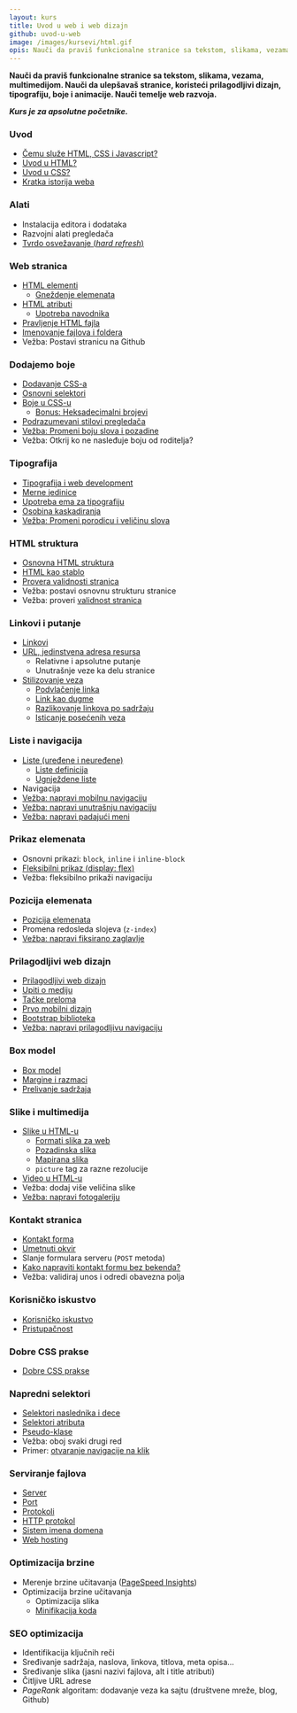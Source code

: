 ```yaml
---
layout: kurs
title: Uvod u web i web dizajn
github: uvod-u-web
image: /images/kursevi/html.gif
opis: Nauči da praviš funkcionalne stranice sa tekstom, slikama, vezama, multimedijom. Nauči temelje web razvoja.
---
```


**Nauči da praviš funkcionalne stranice sa tekstom, slikama, vezama, multimedijom. Nauči da ulepšavaš stranice, koristeći prilagodljivi dizajn, tipografiju, boje i animacije. Nauči temelje web razvoja.**

***Kurs je za apsolutne početnike.***

### Uvod

- [Čemu služe HTML, CSS i Javascript?](https://youtu.be/BFc_YPAxQcg)
- [Uvod u HTML?](/uvod-html)
- [Uvod u CSS?](/uvod-css)
- [Kratka istorija weba](/kratka-istorija-weba)

### Alati

- Instalacija editora i dodataka
- Razvojni alati pregledača
- [Tvrdo osvežavanje (*hard refresh*)](/hard-refresh)

### Web stranica

- [HTML elementi](/html-elementi)
  - [Gneždenje elemenata](/ucimo-html/gnezdenje)
- [HTML atributi](/html-atributi)
  - [Upotreba navodnika](/ucimo-html/navodnici)
- [Pravljenje HTML fajla](/pravljenje-html-fajla)
- [Imenovanje fajlova i foldera](/imenovanje-fajlova-i-foldera)
- Vežba: Postavi stranicu na Github

### Dodajemo boje

- [Dodavanje CSS-a](/dodavanje-css-a)
- [Osnovni selektori](/css-selektori)
- [Boje u CSS-u](/css-boje)
  - [Bonus: Heksadecimalni brojevi](/heksadecimalni-brojevi)
- [Podrazumevani stilovi pregledača](/podrazumevani-stilovi-pregledaca)
- [Vežba: Promeni boju slova i pozadine](/vezba-boja-slova-i-pozadine)
- Vežba: Otkrij ko ne nasleđuje boju od roditelja?

### Tipografija

- [Tipografija i web development](/tipografija-i-web-development)
- [Merne jedinice](/merne-jedinice)
- [Upotreba ema za tipografiju](/em-jedinica-tipografija)
- [Osobina kaskadiranja](/kaskadiranje)
- [Vežba: Promeni porodicu i veličinu slova](/vezba-porodica-i-velicina-slova)

### HTML struktura

- [Osnovna HTML struktura](/html-struktura)
- [HTML kao stablo](/html-stablo)
- [Provera validnosti stranica](/html-validacija)
- Vežba: postavi osnovnu strukturu stranice
- Vežba: proveri [validnost stranica](https://validator.w3.org/)

### Linkovi i putanje

- [Linkovi](/linkovi)
- [URL, jedinstvena adresa resursa](/url)
  - Relativne i apsolutne putanje
  - Unutrašnje veze ka delu stranice
- [Stilizovanje veza](/stilizovanje-veza)
  - [Podvlačenje linka](/podvlacenje-veza)
  - [Link kao dugme](/link-kao-dugme)
  - [Razlikovanje linkova po sadržaju](/razlikovanje-veza-po-sadrzaju)
  - [Isticanje posećenih veza](/isticanje-posecenih-veza)

### Liste i navigacija

- [Liste (uređene i neuređene)](/html-liste)
  - [Liste definicija](/lista-definicija)
  - [Ugnježdene liste](/ugnjezdene-liste)
- Navigacija
- [Vežba: napravi mobilnu navigaciju](/vezba-napravi-navigaciju)
- [Vežba: napravi unutrašnju navigaciju](/vezba-unutrasnja-navigacija)
- [Vežba: napravi padajući meni](/vezba-padajuci-meni)

### Prikaz elemenata

- Osnovni prikazi: `block`, `inline` i `inline-block`
- [Fleksibilni prikaz (display: flex)](/fleksibilni-prikaz)
- Vežba: fleksibilno prikaži navigaciju

### Pozicija elemenata

- [Pozicija elemenata](/pozicioniranje-elemenata)
- Promena redosleda slojeva (`z-index`)
- [Vežba: napravi fiksirano zaglavlje](/vezba-fiksirano-zaglavlje)

### Prilagodljivi web dizajn

- [Prilagodljivi web dizajn](/prilagodljivi-dizajn)
- [Upiti o mediju](/medija-upiti)
- [Tačke preloma](/tacke-preloma)
- [Prvo mobilni dizajn](/prvo-mobilni)
- [Bootstrap biblioteka](https://www.slideshare.net/DamjanPavlica/vodi-za-rad-sa-bootstrapom-69948458)
- [Vežba: napravi prilagodljivu navigaciju](/vezba-prilagodljiva-navigacija)

### Box model

- [Box model](/css-box-model)
- [Margine i razmaci](/margine-i-razmaci)
- [Prelivanje sadržaja](/html-overflow)

### Slike i multimedija

- [Slike u HTML-u](/html-slike)
  - [Formati slika za web](/formati-slika-za-web)
  - [Pozadinska slika](/pozadinska-slika)
  - [Mapirana slika](/mapirana-slika)
  - `picture` tag za razne rezolucije
- [Video u HTML-u](/html-video)
- Vežba: dodaj više veličina slike
- [Vežba: napravi fotogaleriju](/vezba-napravi-fotogaleriju)

### Kontakt stranica

- [Kontakt forma](/kontakt-forma)
- [Umetnuti okvir](/iframe)
- Slanje formulara serveru (`POST` metoda)
- [Kako napraviti kontakt formu bez bekenda?](/kontakt-forma-bez-bekenda)
- Vežba: validiraj unos i odredi obavezna polja

### Korisničko iskustvo

- [Korisničko iskustvo](/korisnicko-iskustvo)
- [Pristupačnost](/pristupacnost)

### Dobre CSS prakse

- [Dobre CSS prakse](/css-dobre-prakse)

### Napredni selektori

- [Selektori naslednika i dece](/css-naslednici-i-deca)
- [Selektori atributa](/css-selektori-atributa)
- [Pseudo-klase](/css-pseudo-klase)
- Vežba: oboj svaki drugi red
- Primer: [otvaranje navigacije na klik](https://codepen.io/mudroljub/pen/JrJqxp)

### Serviranje fajlova

- [Server](/server)
- [Port](/portovi)
- [Protokoli](/protokoli)
- [HTTP protokol](/http)
- [Sistem imena domena](/sistem-imena-domena)
- [Web hosting](/hosting)

### Optimizacija brzine
- Merenje brzine učitavanja ([PageSpeed Insights](https://developers.google.com/speed/pagespeed/insights/))
- Optimizacija brzine učitavanja
  - Optimizacija slika
  - [Minifikacija koda](/minifikacija)

### SEO optimizacija

- Identifikacija ključnih reči
- Sređivanje sadržaja, naslova, linkova, titlova, meta opisa...
- Sređivanje slika (jasni nazivi fajlova, alt i title atributi)
- Čitljive URL adrese
- *PageRank* algoritam: dodavanje veza ka sajtu (društvene mreže, blog, Github)
